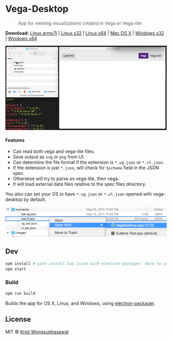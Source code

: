 # Vega-Desktop

> App for viewing visualizations created in Vega or Vega-lite

**Download:**
[Linux armv7l](https://goo.gl/8VEuXm) |
[Linux x32](https://goo.gl/uNajxR) |
[Linux x64](https://goo.gl/VWewhu) |
[Mac OS X](https://goo.gl/FFSemx) |
[Windows x32](https://goo.gl/kigTqS) |
[Windows x64](https://goo.gl/i7hZ56)

![Vega-Desktop](images/v1.0.0.gif)

#### Features

- Can read both vega and vega-lite files.
- Save output as `svg` or `png` from UI.
- Can determine the file format if the extension is `*.vg.json` or `*.vl.json`.
- If the extension is just `*.json`, will check for `$schema` field in the JSON spec.
- Otherwise will try to parse as vega-lite, then vega.
- It will load external data files relative to the spec files directory.

You also can set your OS to have `*.vg.json` or `*.vl.json` opened with vega-desktop by default.

![Open files with vega-desktop](images/open_with.png)

## Dev

```bash
npm install # yarn install has issue with electron-packager. Have to use npm install
npm start
```

### Build

```bash
npm run build
```

Builds the app for OS X, Linux, and Windows, using [electron-packager](https://github.com/electron-userland/electron-packager).


## License

MIT © [Krist Wongsuphasawat](http://kristw.yellowpigz.com)
